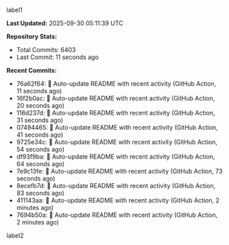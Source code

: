 
label1 
<!-- ACTIVITY_START -->
**Last Updated:** 2025-09-30 05:11:39 UTC

**Repository Stats:**
- Total Commits: 6403
- Last Commit: 11 seconds ago

**Recent Commits:**
- 76a62f64: 🤖 Auto-update README with recent activity (GitHub Action, 11 seconds ago)
- 16f2b0ac: 🤖 Auto-update README with recent activity (GitHub Action, 20 seconds ago)
- 116d237d: 🤖 Auto-update README with recent activity (GitHub Action, 31 seconds ago)
- 07494465: 🤖 Auto-update README with recent activity (GitHub Action, 41 seconds ago)
- 9725e34c: 🤖 Auto-update README with recent activity (GitHub Action, 54 seconds ago)
- df93f9ba: 🤖 Auto-update README with recent activity (GitHub Action, 64 seconds ago)
- 7e9c13fe: 🤖 Auto-update README with recent activity (GitHub Action, 73 seconds ago)
- 8ecefb7d: 🤖 Auto-update README with recent activity (GitHub Action, 83 seconds ago)
- 411143aa: 🤖 Auto-update README with recent activity (GitHub Action, 2 minutes ago)
- 7694b50a: 🤖 Auto-update README with recent activity (GitHub Action, 2 minutes ago)
<!-- ACTIVITY_END -->

label2
